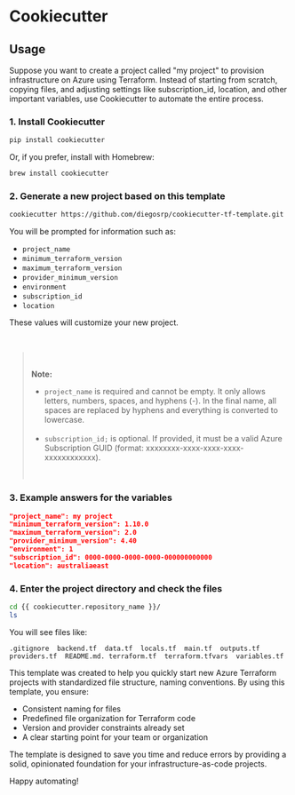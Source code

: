 # Cookiecutter

## Usage

Suppose you want to create a project called "my project" to provision infrastructure on Azure using Terraform. Instead of starting from scratch, copying files, and adjusting settings like subscription_id, location, and other important variables, use Cookiecutter to automate the entire process.

### 1. Install Cookiecutter

```sh
pip install cookiecutter
```

Or, if you prefer, install with Homebrew:

```sh
brew install cookiecutter
```

### 2. Generate a new project based on this template

```sh
cookiecutter https://github.com/diegosrp/cookiecutter-tf-template.git
```

You will be prompted for information such as:

- `project_name`
- `minimum_terraform_version`
- `maximum_terraform_version`
- `provider_minimum_version`
- `environment`
- `subscription_id`
- `location`

These values will customize your new project.

<br>

> <br>
>
> **Note:**
>
 > - `project_name` is required and cannot be empty. It only allows letters, numbers, spaces, and hyphens (-). In the final name, all spaces are replaced by hyphens and everything is converted to lowercase.<br><br>
> - `subscription_id;` is optional. If provided, it must be a valid Azure Subscription GUID (format: xxxxxxxx-xxxx-xxxx-xxxx-xxxxxxxxxxxx).
> <br>

### 3. Example answers for the variables

```json
"project_name": my project
"minimum_terraform_version": 1.10.0
"maximum_terraform_version": 2.0
"provider_minimum_version": 4.40
"environment": 1
"subscription_id": 0000-0000-0000-0000-000000000000
"location": australiaeast
```

### 4. Enter the project directory and check the files

```sh
cd {{ cookiecutter.repository_name }}/
ls
```

You will see files like:

```text
.gitignore  backend.tf  data.tf  locals.tf  main.tf  outputs.tf  providers.tf  README.md. terraform.tf  terraform.tfvars  variables.tf
```


This template was created to help you quickly start new Azure Terraform projects with standardized file structure, naming conventions. By using this template, you ensure:

- Consistent naming for files
- Predefined file organization for Terraform code
- Version and provider constraints already set
- A clear starting point for your team or organization

The template is designed to save you time and reduce errors by providing a solid, opinionated foundation for your infrastructure-as-code projects.

Happy automating!
